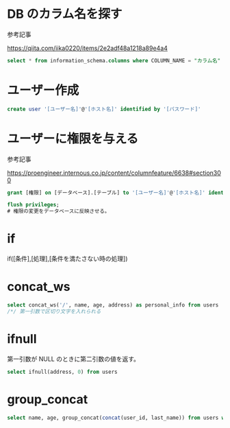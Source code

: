 # DB のカラム名を探す

参考記事

https://qiita.com/iika0220/items/2e2adf48a1218a89e4a4

```sql
select * from information_schema.columns where COLUMN_NAME = "カラム名" and table_schema = "データベース名"; 
```

# ユーザー作成

```sql
create user '[ユーザー名]'@'[ホスト名]' identified by '[パスワード]'
```

# ユーザーに権限を与える

参考記事

https://proengineer.internous.co.jp/content/columnfeature/6638#section300

```sql
grant [権限] on [データベース].[テーブル] to '[ユーザー名]'@'[ホスト名]' identified by '[パスワード]';

flush privileges;
# 権限の変更をデータベースに反映させる。
```

# if 
if([条件],[処理],[条件を満たさない時の処理])

# concat_ws

```sql
select concat_ws('/', name, age, address) as personal_info from users
/*/ 第一引数で区切り文字を入れられる
```


# ifnull
第一引数が NULL のときに第二引数の値を返す。

```sql
select ifnull(address, 0) from users
```

# group_concat

```sql
select name, age, group_concat(concat(user_id, last_name)) from users where  age = 23  group by member_cd
```